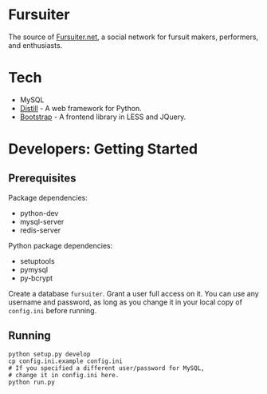 Fursuiter
=========

The source of [Fursuiter.net](http://fursuiter.net), a social network for
fursuit makers, performers, and enthusiasts.

Tech
====

* MySQL
* [Distill](https://github.com/Dreae/Distill) - A web framework for Python.
* [Bootstrap](http://getbootstrap.com) - A frontend library in LESS and JQuery.


Developers: Getting Started
===========================

Prerequisites
-------------

Package dependencies:

* python-dev
* mysql-server
* redis-server

Python package dependencies:

* setuptools
* pymysql
* py-bcrypt

Create a database `fursuiter`. Grant a user full access on it. You can use any
username and password, as long as you change it in your local copy of
`config.ini` before running.

Running
-------

    python setup.py develop
    cp config.ini.example config.ini
    # If you specified a different user/password for MySQL,
    # change it in config.ini here.
    python run.py


